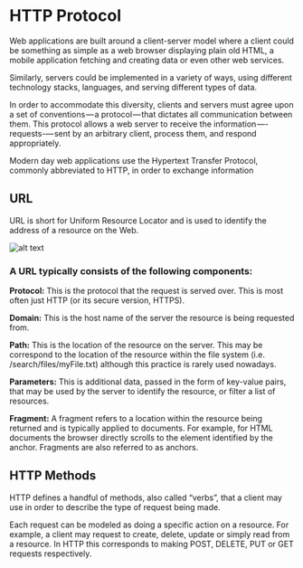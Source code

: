 # HTTP Protocol

Web applications are built around a client-server model where a client could be something as simple as a web browser displaying plain old HTML, a mobile application fetching and creating data or even other web services.


Similarly, servers could be implemented in a variety of ways, using different technology stacks, languages, and serving different types of data.

In order to accommodate this diversity, clients and servers must agree upon a set of conventions — a protocol — that dictates all communication between them. This protocol allows a web server to receive the information —-requests-— sent by an arbitrary client, process them, and respond appropriately.

Modern day web applications use the Hypertext Transfer Protocol, commonly abbreviated to HTTP, in order to exchange information

## URL

URL is short for Uniform Resource Locator and is used to identify the address of a resource on the Web.

![alt text](https://github.com/findashu/thruskills-mean/tree/master/node/core/http-module/http-protocol/images/url.png "url image")

### A URL typically consists of the following components: 

**Protocol:** This is the protocol that the request is served over. This is most often just HTTP (or its secure version, HTTPS).

**Domain:** This is the host name of the server the resource is being requested from.

**Path:** This is the location of the resource on the server. This may be correspond to the location of the resource within the file system (i.e. /search/files/myFile.txt) although this practice is rarely used nowadays.

**Parameters:** This is additional data, passed in the form of key-value pairs, that may be used by the server to identify the resource, or filter a list of resources.

**Fragment:**  A fragment refers to a location within the resource being returned and is typically applied to documents. For example, for HTML documents the browser directly scrolls to the element identified by the anchor. Fragments are also referred to as anchors.

## HTTP Methods

HTTP defines a handful of methods, also called “verbs”, that a client may use in order to describe the type of request being made.

Each request can be modeled as doing a specific action on a resource. For example, a client may request to create, delete, update or simply read from a resource. In HTTP this corresponds to making POST, DELETE, PUT or GET requests respectively.